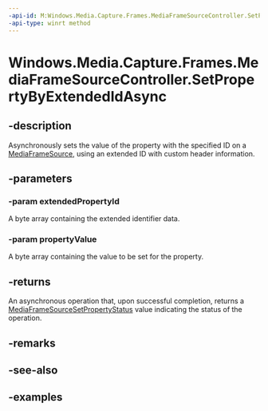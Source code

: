 ```yaml
---
-api-id: M:Windows.Media.Capture.Frames.MediaFrameSourceController.SetPropertyByExtendedIdAsync(System.Byte[],System.Byte[])
-api-type: winrt method
---
```


<!-- Method syntax.
public IAsyncOperation<MediaFrameSourceSetPropertyStatus> MediaFrameSourceController.SetPropertyByExtendedIdAsync(Byte[] extendedPropertyId, Byte[] propertyValue)
-->

# Windows.Media.Capture.Frames.MediaFrameSourceController.SetPropertyByExtendedIdAsync


## -description

Asynchronously sets the value of the property with the specified ID on a [MediaFrameSource](mediaframesource.md), using an extended ID with custom header information.

## -parameters

### -param extendedPropertyId

A byte array containing the extended identifier data.

### -param propertyValue

A byte array containing the value to be set for the property.

## -returns

An asynchronous operation that, upon successful completion, returns a [MediaFrameSourceSetPropertyStatus](mediaframesourcesetpropertystatus.md) value indicating the status of the operation.

## -remarks

## -see-also

## -examples


